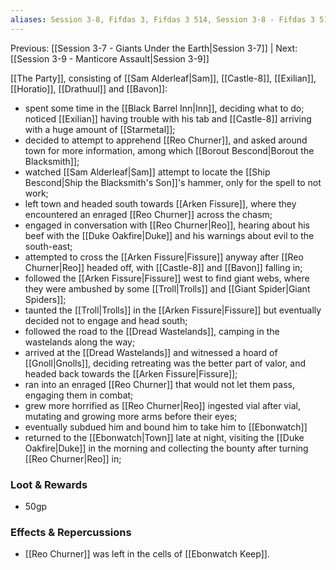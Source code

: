 ```yaml
---
aliases: Session 3-8, Fifdas 3, Fifdas 3 514, Session 3-8 - Fifdas 3 514, Session 3-8 - Fifdas 3 514 - The Mutant
---
```

Previous: [[Session 3-7 - Giants Under the Earth|Session 3-7]] | Next: [[Session 3-9 - Manticore Assault|Session 3-9]]

[[The Party]], consisting of [[Sam Alderleaf|Sam]], [[Castle-8]], [[Exilian]], [[Horatio]], [[Drathuul]] and [[Bavon]]:

- spent some time in the [[Black Barrel Inn|Inn]], deciding what to do; noticed [[Exilian]] having trouble with his tab and [[Castle-8]] arriving with a huge amount of [[Starmetal]];
- decided to attempt to apprehend [[Reo Churner]], and asked around town for more information, among which [[Borout Bescond|Borout the Blacksmith]];
- watched [[Sam Alderleaf|Sam]] attempt to locate the [[Ship Bescond|Ship the Blacksmith's Son]]'s hammer, only for the spell to not work;
- left town and headed south towards [[Arken Fissure]], where they encountered an enraged [[Reo Churner]] across the chasm;
- engaged in conversation with [[Reo Churner|Reo]], hearing about his beef with the [[Duke Oakfire|Duke]] and his warnings about evil to the south-east;
- attempted to cross the [[Arken Fissure|Fissure]] anyway after [[Reo Churner|Reo]] headed off, with [[Castle-8]] and [[Bavon]] falling in;
- followed the [[Arken Fissure|Fissure]] west to find giant webs, where they were ambushed by some [[Troll|Trolls]] and [[Giant Spider|Giant Spiders]];
- taunted the [[Troll|Trolls]] in the [[Arken Fissure|Fissure]] but eventually decided not to engage and head south;
- followed the road to the [[Dread Wastelands]], camping in the wastelands along the way;
- arrived at the [[Dread Wastelands]] and witnessed a hoard of [[Gnoll|Gnolls]], deciding retreating was the better part of valor, and headed back towards the [[Arken Fissure|Fissure]];
- ran into an enraged [[Reo Churner]] that would not let them pass, engaging them in combat;
- grew more horrified as [[Reo Churner|Reo]] ingested vial after vial, mutating and growing more arms before their eyes;
- eventually subdued him and bound him to take him to [[Ebonwatch]]
- returned to the [[Ebonwatch|Town]] late at night, visiting the [[Duke Oakfire|Duke]] in the morning and collecting the bounty after turning [[Reo Churner|Reo]] in;

### Loot & Rewards
-   50gp

### Effects & Repercussions
-   [[Reo Churner]] was left in the cells of [[Ebonwatch Keep]].